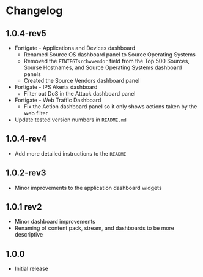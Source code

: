 # Changelog

## 1.0.4-rev5

- Fortigate - Applications and Devices dashboard
  - Renamed Source OS dashboard panel to Source Operating Systems
  - Removed the `FTNTFGTsrchwvendor` field from the Top 500 Sources, Sourse Hostnames, and Source Operating Systems dashboard panels
  - Created the Source Vendors dashboard panel
- Fortigate - IPS Akerts dashboard
  - Filter out DoS in the Attack dashboard panel
- Fortigate - Web Traffic Dashboard
  - Fix the Action dashboard panel so it only shows actions taken by the web filter
- Update tested version numbers in `README.md`

## 1.0.4-rev4

- Add more detailed instructions to the `README`

## 1.0.2-rev3

- Minor improvements to the application dashboard widgets

## 1.0.1 rev2

- Minor dashboard improvements
- Renaming of content pack, stream, and dashboards to be more descriptive

## 1.0.0

- Initial release
